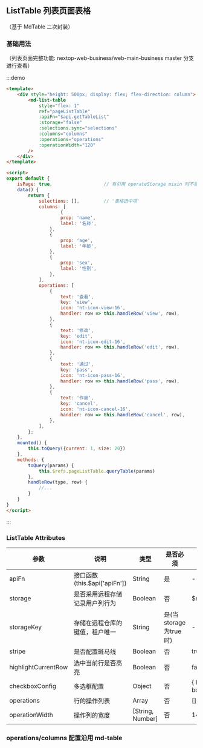 <!--
 * @Author: lingyong.zeng
 * @Date: 2021-08-06 15:37:00
 * @LastEditors: 蔡远程
 * @LastEditTime: 2022-04-12 10:59:22
 * @Description: 
-->
## ListTable 列表页面表格
（基于 MdTable 二次封装）


### 基础用法 
（列表页面完整功能: nextop-web-business/web-main-business master 分支进行查看）


:::demo

```html
<template>
    <div style="height: 500px; display: flex; flex-direction: column">
        <md-list-table
            style="flex: 1"
            ref="pageListTable"
            :apiFn="$api.getTableList"
            :storage="false"
            :selections.sync="selections"
            :columns="columns"
            :operations="operations"
            :operationWidth="120"
        />
    </div>
</template>

<script>
export default {
    isPage: true,                   // 有引用 operateStorage mixin 时不需要指定该属性
    data() {
        return {
            selections: [],         // '表格选中项'
            columns: [              
                    {
                    prop: 'name',
                    label: '名称',
                },
                {
                    prop: 'age',
                    label: '年龄',
                },
                {
                    prop: 'sex',
                    label: '性别',
                },
            ],
            operations: [
                {
                    text: '查看',
                    key: 'view',
                    icon: 'nt-icon-view-16',
                    handler: row => this.handleRow('view', row),
                },
                {
                    text: '修改',
                    key: 'edit',
                    icon: 'nt-icon-edit-16',
                    handler: row => this.handleRow('edit', row),
                },
                {
                    text: '通过',
                    key: 'pass',
                    icon: 'nt-icon-pass-16',
                    handler: row => this.handleRow('pass', row),
                },
                {
                    text: '作废',
                    key: 'cancel',
                    icon: 'nt-icon-cancel-16',
                    handler: row => this.handleRow('cancel', row),
                },
            ],
        };
    },
    mounted() {
        this.toQuery({current: 1, size: 20})
    },
    methods: {
        toQuery(params) {
            this.$refs.pageListTable.queryTable(params)
        },
        handleRow(type, row) {
            //...
        }
    }
}
</script>
```
:::

### ListTable Attributes

| 参数                   | 说明                    | 类型           | 是否必须 | 默认值 |
| -- | -- | -- | -- | -- |
| apiFn                 | 接口函数(this.$api['apiFn']) | String    | 是     | -- |          
| storage               | 是否采用远程存储记录用户列行为  | Boolean    | 否                   | $route.path+'_table'  |
| storageKey            | 存储在远程仓库的键值，租户唯一  | String     | 是(当storage为true时) | -      |
| stripe                | 是否配置斑马线                | Boolean     | 否        | true      |
| highlightCurrentRow   | 选中当前行是否高亮            | Boolean     | 否        | false      |
| checkboxConfig        | 多选框配置                   | Object     | 否       | { highlight: true, borderShow: true}  |
| operations            | 行的操作列表                       | Array            | 否                    | []     |
| operationWidth        | 操作列的宽度                       | [String, Number] | 否                    | 140    |

### operations/columns 配置沿用 md-table

